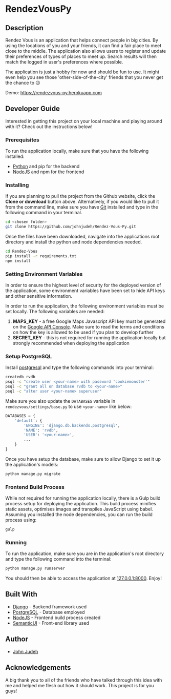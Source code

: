 # RendezVousPy

## Description

Rendez Vous is an application that helps connect people in big cities. By using
the locations of you and your friends, it can find a fair place to meet close to
the middle. The application also allows users to register and update their
preferences of types of places to meet up. Search results will then match the
logged in user's preferences where possible.

The application is just a hobby for now and should be fun to use. It might even
help you see those 'other-side-of-the-city' friends that you never get the
chance to :wink:

Demo: https://rendezvous-py.herokuapp.com

## Developer Guide

Interested in getting this project on your local machine and playing around
with it? Check out the instructions below!

### Prerequisites

To run the application locally, make sure that you have the following installed:
* [Python](https://www.python.org/) and pip for the backend
* [NodeJS](https://nodejs.org/en/) and npm for the frontend

### Installing

If you are planning to pull the project from the Github website, click the
**Clone or download** button above. Alternatively, if you would like to pull it
from the command line, make sure you have [Git](https://git-scm.com/) installed
and type in the following command in your terminal.

```bash
cd <chosen folder>
git clone https://github.com/johnjudeh/Rendez-Vous-Py.git
```

Once the files have been downloaded, navigate into the applications root
directory and install the python and node dependencies needed.

```bash
cd Rendez-Vous
pip install -r requirements.txt
npm install
```

### Setting Environment Variables

In order to ensure the highest level of security for the deployed version of the
application, some environment variables have been set to hide API keys and other
sensitive information.

In order to run the application, the following environment variables must be set
locally. The following variables are needed:

1. **MAPS_KEY** - a free Google Maps Javascript API key must be generated on the
[Google API Console](https://console.developers.google.com/apis/). Make sure to
read the terms and conditions on how the key is allowed to be used if you plan
to develop further
1. **SECRET_KEY** - this is not required for running the application locally
but strongly recommended when deploying the application

### Setup PostgreSQL

Install [postgresql](https://postgresapp.com/) and type the following commands
into your terminal:

```bash
createdb rvdb
psql -c "create user <your-name> with password 'cookiemonster'"
psql -c "grant all on database rvdb to <your-name>"
psql -c "alter user <your-name> superuser"
```

Make sure you also update the `DATABASES` variable in 
`rendezvous/settings/base.py` to use `<your-name>` like below:

```python
DATABASES = {
    'default': {
        'ENGINE': 'django.db.backends.postgresql',
        'NAME': 'rvdb',
        'USER': '<your-name>',
        ...
    }
}
``` 

Once you have setup the database, make sure to allow Django to set it up the 
application's models:

```bash
python manage.py migrate
``` 

### Frontend Build Process

While not required for running the application locally, there is a Gulp build
process setup for deploying the application. This build process minifies static
assets, optimises images and transpiles JavaScript using babel. Assuming you
installed the node dependencies, you can run the build process using:

```bash
gulp
```

### Running

To run the application, make sure you are in the application's root directory
and type the following command into the terminal:

```bash
python manage.py runserver
```

You should then be able to access the application at 
[127.0.0.1:8000](http://127.0.0.1:8000/). Enjoy!



## Built With

* [Django](https://www.djangoproject.com/) - Backend framework used
* [PostgreSQL](https://www.postgresql.org/) - Database employed
* [NodeJS](https://nodejs.org/en/) - Frontend build process created
* [SemanticUI](https://semantic-ui.com/) - Front-end library used

## Author

* [John Judeh](https://www.linkedin.com/in/hannajudeh/)

## Acknowledgements

A big thank you to all of the friends who have talked through this idea with me
and helped me flesh out how it should work. This project is for you guys!
